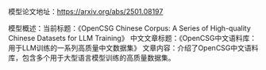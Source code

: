 模型论文地址：https://arxiv.org/abs/2501.08197

模型概述：当前标题：《OpenCSG Chinese Corpus: A Series of High-quality Chinese Datasets for LLM Training》
中文文章标题：《OpenCSG中文语料库：用于LLM训练的一系列高质量中文数据集》
文章内容：介绍了OpenCSG中文语料库，包含多个用于大型语言模型训练的高质量数据集。
